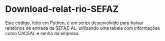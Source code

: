 # Download-relat-rio-SEFAZ
Este código, feito em Python, é um script desenvolvido para baixar relatórios de entrada da SEFAZ-AL, utilizando uma tabela com informações como CACEAL e senha da empresa.
